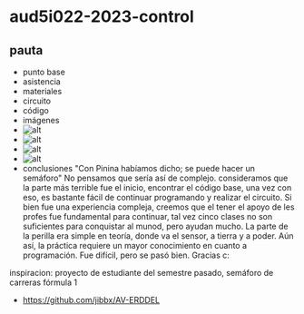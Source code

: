 # aud5i022-2023-control

## pauta

- punto base
- asistencia
- materiales
- circuito
- código
- imágenes
- ![alt](PrimeraFoto.jpeg "Poniendo Luces")
- ![alt](SegundaFoto.jpeg "Configurando Boton")
- ![alt](TerceraFoto.jpeg "Conectando Boton")
- ![alt](CuartaFoto.jpeg "Conexion de Luces")
- conclusiones
"Con Pinina habíamos dicho; se puede hacer un semáforo" No pensamos que sería así de complejo. consideramos que la parte más terrible fue el inicio, encontrar el código base, una vez con eso, es bastante fácil de continuar programando y realizar el circuito. Si bien fue una experiencia compleja, creemos que el tener el apoyo de les profes fue fundamental para continuar, tal vez cinco clases no son suficientes para conquistar al munod, pero ayudan mucho. La parte de la perilla era simple en teoría, donde va el sensor, a tierra y a poder. Aún así, la práctica requiere un mayor conocimiento en cuanto a programación. Fue difícil, pero se pasó bien. Gracias c:

inspiracion: proyecto de estudiante del semestre pasado, semáforo de carreras fórmula 1

* https://github.com/jibbx/AV-ERDDEL

